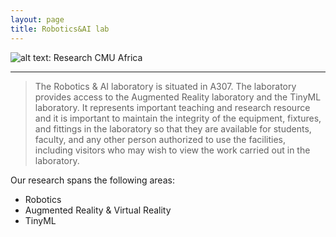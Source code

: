 ```yaml
---
layout: page
title: Robotics&AI lab
---
```


![alt text: Research CMU Africa](https://pbs.twimg.com/profile_images/1057370550216089601/TRdaRncO.jpg)

----------------------------------------

> The Robotics & AI laboratory is situated in A307. The laboratory provides access to the 
> Augmented Reality laboratory and the TinyML laboratory. It represents important teaching and 
> research resource and it is important to maintain the integrity of the equipment, fixtures, and 
> fittings in the laboratory so that they are available for students, faculty, and any other person
> authorized to use the facilities, including visitors who may wish to view the work carried out in
> the laboratory.

Our research spans the following areas:
- Robotics
- Augmented Reality & Virtual Reality
- TinyML 
